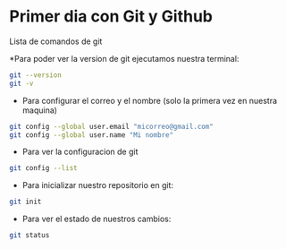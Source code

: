 # Primer dia con Git y Github

Lista de comandos de git

*Para poder ver la version de git ejecutamos nuestra terminal:

```bash
git --version
git -v
```

* Para configurar el correo y el nombre (solo la primera vez en nuestra maquina)


```bash
git config --global user.email "micorreo@gmail.com"
git config --global user.name "Mi nombre"
```

* Para ver la configuracion de git

```bash
git config --list
```

* Para inicializar nuestro repositorio en git:

```bash
git init
```

* Para ver el estado de nuestros cambios:

```bash
git status
```